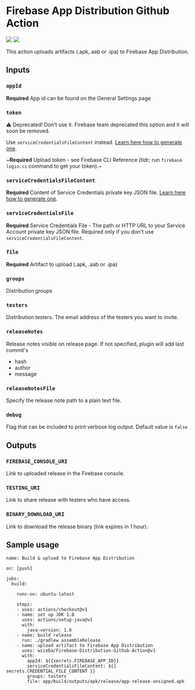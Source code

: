 # Firebase App Distribution Github Action

<a href="https://github.com/wzieba/Firebase-Distribution-Github-Action/actions">![](https://github.com/wzieba/Firebase-Distribution-Github-Action/workflows/Sample%20workflow%20for%20Firebase%20Distribution%20action/badge.svg)</a>
<a href="https://github.com/wzieba/Firebase-Distribution-Github-Action/releases">![](https://img.shields.io/github/v/release/wzieba/Firebase-Distribution-Github-Action)</a>

This action uploads artifacts (.apk,.aab or .ipa) to Firebase App Distribution.

## Inputs

### `appId`

**Required** App id can be found on the General Settings page

### `token`

⚠️ Deprecated! Don't use it. Firebase team deprecated this option and it will soon be removed.

Use `serviceCredentialsFileContent` instead. [Learn here how to generate one](https://github.com/wzieba/Firebase-Distribution-Github-Action/wiki/FIREBASE_TOKEN-migration).

~**Required** Upload token - see Firebase CLI Reference (tldr; run `firebase login:ci` command to get your token).~

### `serviceCredentialsFileContent`
**Required** Content of Service Credentials private key JSON file. [Learn here how to generate one](https://github.com/wzieba/Firebase-Distribution-Github-Action/wiki/FIREBASE_TOKEN-migration).

### `serviceCredentialsFile`

**Required** Service Credentials File - The path or HTTP URL to your Service Account private key JSON file.
Required only if you don't use `serviceCredentialsFileContent`.

### `file`

**Required** Artifact to upload (.apk, .aab or .ipa)

### `groups`

Distribution groups

### `testers`

Distribution testers. The email address of the testers you want to invite.

### `releaseNotes`

Release notes visible on release page. If not specified, plugin will add last commit's
 - hash
 - author
 - message
 
### `releaseNotesFile`

Specify the release note path to a plain text file.

### `debug`

Flag that can be included to print verbose log output. Default value is `false`

## Outputs

### `FIREBASE_CONSOLE_URI`

Link to uploaded release in the Firebase console.

### `TESTING_URI`

Link to share release with testers who have access.

### `BINARY_DOWNLOAD_URI`

Link to download the release binary (link expires in 1 hour).

## Sample usage

```
name: Build & upload to Firebase App Distribution 

on: [push]

jobs:
  build:

    runs-on: ubuntu-latest

    steps:
    - uses: actions/checkout@v1
    - name: set up JDK 1.8
      uses: actions/setup-java@v1
      with:
        java-version: 1.8
    - name: build release 
      run: ./gradlew assembleRelease
    - name: upload artifact to Firebase App Distribution
      uses: wzieba/Firebase-Distribution-Github-Action@v1
      with:
        appId: ${{secrets.FIREBASE_APP_ID}}
        serviceCredentialsFileContent: ${{ secrets.CREDENTIAL_FILE_CONTENT }}
        groups: testers
        file: app/build/outputs/apk/release/app-release-unsigned.apk
```
